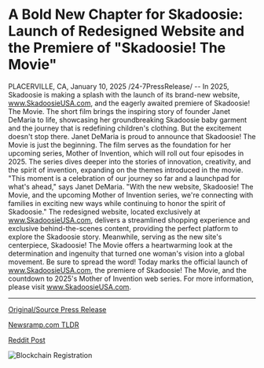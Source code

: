 # A Bold New Chapter for Skadoosie: Launch of Redesigned Website and the Premiere of "Skadoosie! The Movie"

PLACERVILLE, CA, January 10, 2025 /24-7PressRelease/ -- In 2025, Skadoosie is making a splash with the launch of its brand-new website, www.SkadoosieUSA.com, and the eagerly awaited premiere of Skadoosie! The Movie. The short film brings the inspiring story of founder Janet DeMaria to life, showcasing her groundbreaking Skadoosie baby garment and the journey that is redefining children's clothing.  But the excitement doesn't stop there. Janet DeMaria is proud to announce that Skadoosie! The Movie is just the beginning. The film serves as the foundation for her upcoming series, Mother of Invention, which will roll out four episodes in 2025. The series dives deeper into the stories of innovation, creativity, and the spirit of invention, expanding on the themes introduced in the movie.  "This moment is a celebration of our journey so far and a launchpad for what's ahead," says Janet DeMaria. "With the new website, Skadoosie! The Movie, and the upcoming Mother of Invention series, we're connecting with families in exciting new ways while continuing to honor the spirit of Skadoosie."  The redesigned website, located exclusively at www.SkadoosieUSA.com, delivers a streamlined shopping experience and exclusive behind-the-scenes content, providing the perfect platform to explore the Skadoosie story. Meanwhile, serving as the new site's centerpiece, Skadoosie! The Movie offers a heartwarming look at the determination and ingenuity that turned one woman's vision into a global movement.  Be sure to spread the word! Today marks the official launch of www.SkadoosieUSA.com, the premiere of Skadoosie! The Movie, and the countdown to 2025's Mother of Invention web series.  For more information, please visit www.SkadoosieUSA.com. 

---

[Original/Source Press Release](https://www.24-7pressrelease.com/press-release/517796/a-bold-new-chapter-for-skadoosie-launch-of-redesigned-website-and-the-premiere-of-skadoosie-the-movie)
                    

[Newsramp.com TLDR](https://newsramp.com/curated-news/skadoosie-unveils-new-website-and-inspiring-film-sets-stage-for-innovative-series/d5a3801adb80c047236b602022d23ed7) 

 



[Reddit Post](https://www.reddit.com/r/Business_NewsRamp/comments/1hyhu9o/skadoosie_unveils_new_website_and_inspiring_film/) 



![Blockchain Registration](https://cdn.newsramp.app/24-7PressRelease/qrcode/251/10/roamVP_V.webp)